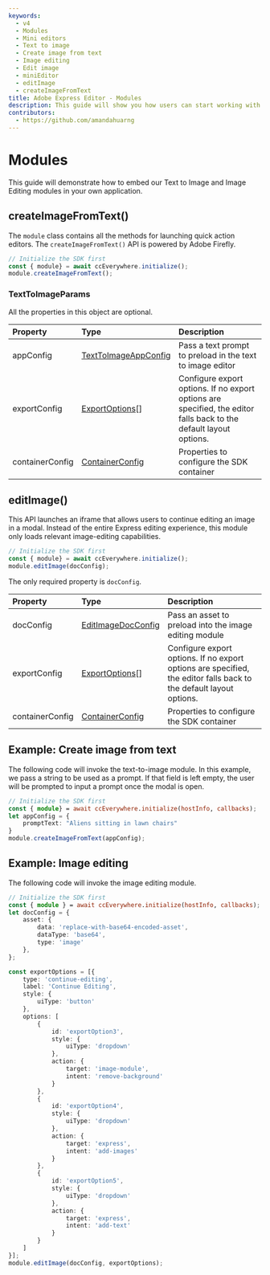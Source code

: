 ```yaml
---
keywords:
  - v4
  - Modules
  - Mini editors
  - Text to image
  - Create image from text
  - Image editing
  - Edit image 
  - miniEditor
  - editImage
  - createImageFromText
title: Adobe Express Editor - Modules
description: This guide will show you how users can start working with the SDK's editing modules 
contributors:
  - https://github.com/amandahuarng
---
```


# Modules

This guide will demonstrate how to embed our Text to Image and Image Editing modules in your own application.

## createImageFromText()

The `module` class contains all the methods for launching quick action editors. The `createImageFromText()` API is powered by Adobe Firefly.

```js
// Initialize the SDK first
const { module} = await ccEverywhere.initialize(); 
module.createImageFromText(); 
```

### TextToImageParams

All the properties in this object are optional.

| Property | Type| Description
| :-- | :-- | :--
| appConfig | [TextToImageAppConfig](../../reference/CCEverywhere/miniEditor/index.md#texttoimageappconfig)| Pass a text prompt to preload in the text to image editor
| exportConfig | [ExportOptions](../../reference/types/index.md#exportoptions)[] | Configure export options. If no export options are specified, the editor falls back to the default layout options.
| containerConfig | [ContainerConfig](../../reference/types/index.md#containerconfig) | Properties to configure the SDK container

## editImage()

This API launches an iframe that allows users to continue editing an image in a modal. Instead of the entire Express editing experience, this module only loads relevant image-editing capabilities.

```js
// Initialize the SDK first
const { module} = await ccEverywhere.initialize(); 
module.editImage(docConfig); 
```

The only required property is `docConfig`.

| Property | Type| Description
| :-- | :-- | :--
| docConfig | [EditImageDocConfig](../../reference/CCEverywhere/miniEditor/index.md#editimagedocconfig)| Pass an asset to preload into the image editing module
| exportConfig | [ExportOptions](../../reference/types/index.md#exportoptions)[] | Configure export options. If no export options are specified, the editor falls back to the default layout options.
| containerConfig | [ContainerConfig](../../reference/types/index.md#containerconfig) | Properties to configure the SDK container

## Example: Create image from text

The following code will invoke the text-to-image module. In this example, we pass a string to be used as a prompt. If that field is left empty, the user will be prompted to input a prompt once the modal is open.

``` ts title="text-to-image.js"
// Initialize the SDK first
const { module} = await ccEverywhere.initialize(hostInfo, callbacks); 
let appConfig = {
    promptText: "Aliens sitting in lawn chairs"
}
module.createImageFromText(appConfig);
```

## Example: Image editing

The following code will invoke the image editing module.

``` ts title="image-editing.js"
// Initialize the SDK first
const { module } = await ccEverywhere.initialize(hostInfo, callbacks); 
let docConfig = {
    asset: {
        data: 'replace-with-base64-encoded-asset',
        dataType: 'base64',
        type: 'image' 
    },
};

const exportOptions = [{
    type: 'continue-editing',
    label: 'Continue Editing',
    style: {
        uiType: 'button'
    },
    options: [
        {
            id: 'exportOption3',
            style: {
                uiType: 'dropdown'
            },
            action: {
                target: 'image-module',
                intent: 'remove-background'
            }
        },
        {
            id: 'exportOption4',
            style: {
                uiType: 'dropdown'
            },
            action: {
                target: 'express',
                intent: 'add-images'
            }
        },
        {
            id: 'exportOption5',
            style: {
                uiType: 'dropdown'
            },
            action: {
                target: 'express',
                intent: 'add-text'
            }
        }
    ]
}];
module.editImage(docConfig, exportOptions);
```
